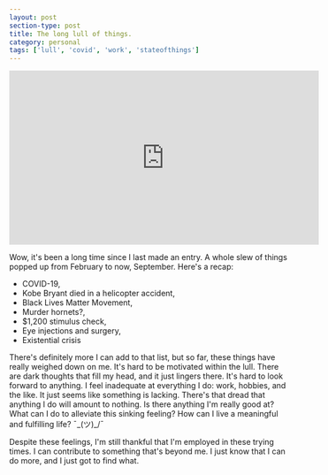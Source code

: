 ```yaml
---
layout: post
section-type: post
title: The long lull of things.
category: personal
tags: ['lull', 'covid', 'work', 'stateofthings']
---
```

	
<p>
	<div class="videoWrapper">
	<iframe width="560" height="315" src="https://www.youtube.com/embed/t7MBzMP4OzY" frameborder="0" allow="accelerometer; autoplay; encrypted-media; gyroscope; picture-in-picture" allowfullscreen></iframe>
	</div>
</p>

Wow, it's been a long time since I last made an entry. A whole slew of things popped up from February to now, September. Here's a recap:
- COVID-19,
- Kobe Bryant died in a helicopter accident,
- Black Lives Matter Movement,
- Murder hornets?,
- $1,200 stimulus check,
- Eye injections and surgery,
- Existential crisis

There's definitely more I can add to that list, but so far, these things have really weighed down on me. It's hard to be motivated within the lull. There are dark thoughts that fill my head, and it just lingers there. It's hard to look forward to anything. I feel inadequate at everything I do: work, hobbies, and the like. It just seems like something is lacking. There's that dread that anything I do will amount to nothing. Is there anything I'm really good at? What can I do to alleviate this sinking feeling? How can I live a meaningful and fulfilling life? ¯\_(ツ)_/¯

Despite these feelings, I'm still thankful that I'm employed in these trying times. I can contribute to something that's beyond me. I just know that I can do more, and I just got to find what.
